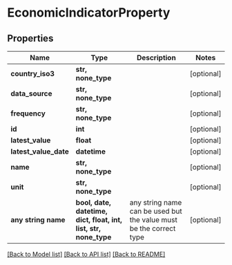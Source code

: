 # EconomicIndicatorProperty


## Properties
Name | Type | Description | Notes
------------ | ------------- | ------------- | -------------
**country_iso3** | **str, none_type** |  | [optional] 
**data_source** | **str, none_type** |  | [optional] 
**frequency** | **str, none_type** |  | [optional] 
**id** | **int** |  | [optional] 
**latest_value** | **float** |  | [optional] 
**latest_value_date** | **datetime** |  | [optional] 
**name** | **str, none_type** |  | [optional] 
**unit** | **str, none_type** |  | [optional] 
**any string name** | **bool, date, datetime, dict, float, int, list, str, none_type** | any string name can be used but the value must be the correct type | [optional]

[[Back to Model list]](../README.md#documentation-for-models) [[Back to API list]](../README.md#documentation-for-api-endpoints) [[Back to README]](../README.md)


